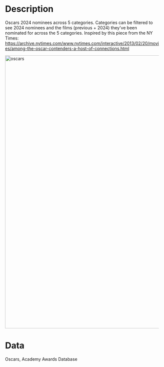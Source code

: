# Description
Oscars 2024 nominees across 5 categories. Categories can be filtered to see 2024 nominees and the films (previous + 2024) they've been nominated for across the 5 categories.
Inspired by this piece from the NY Times: https://archive.nytimes.com/www.nytimes.com/interactive/2013/02/20/movies/among-the-oscar-contenders-a-host-of-connections.html

<img width="894" alt="oscars" src="https://github.com/jhjanicki/oscars_network/assets/6565011/6d25d95c-7ebf-430d-bcfe-033e51a319fd">


# Data
Oscars, Academy Awards Database
